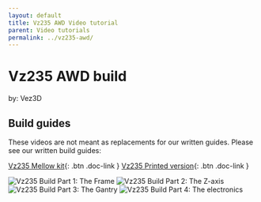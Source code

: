 ```yaml
---
layout: default
title: Vz235 AWD Video tutorial
parent: Video tutorials
permalink: ../vz235-awd/
---
```


# Vz235 AWD build

by: Vez3D

## Build guides

These videos are not meant as replacements for our written guides. Please see our written build guides:

[Vz235 Mellow kit](/vz235_mellow/){: .btn .doc-link } [Vz235 Printed version](/vz235_printed/){: .btn .doc-link }

![Vz235 Build Part 1: The Frame](https://www.youtube.com/watch?v=d9kQt_cF3Xo)
![Vz235 Build Part 2: The Z-axis](https://www.youtube.com/watch?v=1hXNWs6Stjs)
![Vz235 Build Part 3: The Gantry](https://www.youtube.com/embed/lP59PClF_PU)
![Vz235 Build Part 4: The electronics](https://www.youtube.com/watch?v=bEGVnYrXJG4&t=3s)
